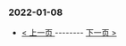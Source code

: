 ### 2022-01-08 
 

- [ < 上一页 ](https://github.com/able8/weibo-hot-record/blob/master/2022-01-07.md) -------- [ 下一页 > ](https://github.com/able8/weibo-hot-record/blob/master/2022-01-09.md)